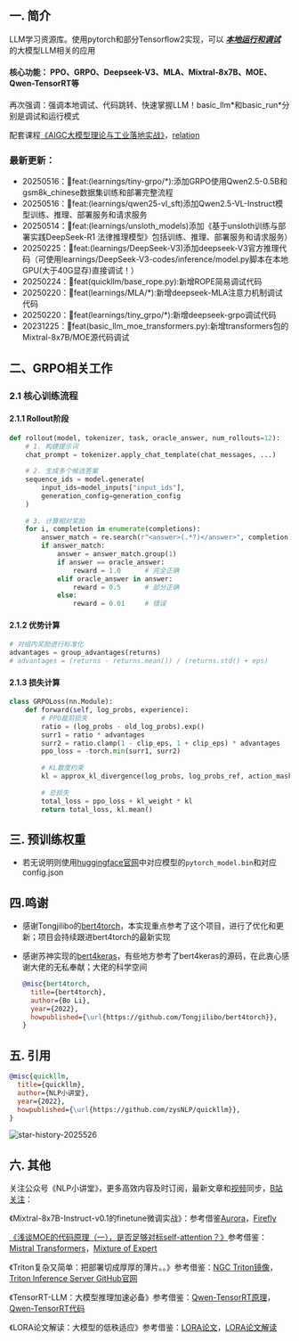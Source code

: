 ## 一. 简介

LLM学习资源库。使用pytorch和部分Tensorflow2实现，可以 **<u>*本地运行和调试*</u>** 的大模型LLM相关的应用

#### **核心功能**： PPO、GRPO、Deepseek-V3、MLA、Mixtral-8x7B、MOE、Qwen-TensorRT等

再次强调：强调本地调试、代码跳转、快速掌握LLM！basic_llm\*和basic_run\*分别是调试和运行模式

配套课程[《AIGC大模型理论与工业落地实战》](https://edu.csdn.net/course/detail/39082)，[relation](https://github.com/zysNLP/base_course/tree/main)

### 最新更新：
- 20250516：🐯feat:(learnings/tiny-grpo/*):添加GRPO使用Qwen2.5-0.5B和gsm8k_chinese数据集训练和部署完整流程
- 20250516：🐯feat:(learnings/qwen25-vl_sft)添加Qwen2.5-VL-Instruct模型训练、推理、部署服务和请求服务
- 20250514：🐯feat:(learnings/unsloth_models)添加《基于unsloth训练与部署实践DeepSeek-R1 法律推理模型》包括训练、推理、部署服务和请求服务）
- 20250225：🐯feat:(learnings/DeepSeek-V3)添加deepseek-V3官方推理代码（可使用learnings/DeepSeek-V3-codes/inference/model.py脚本在本地GPU(大于40G显存)直接调试！）
- 20250224：🐯feat(quickllm/base_rope.py):新增ROPE简易调试代码
- 20250220：🐯feat(learnings/MLA/*):新增deepseek-MLA注意力机制调试代码
- 20250220：🐯feat(learnings/tiny_grpo/*):新增deepseek-grpo调试代码
- 20231225：🐯feat(basic_llm_moe_transformers.py):新增transformers包的Mixtral-8x7B/MOE源代码调试

## 二、GRPO相关工作

### 2.1 核心训练流程

#### 2.1.1 Rollout阶段
```python
def rollout(model, tokenizer, task, oracle_answer, num_rollouts=12):
    # 1. 构建提示词
    chat_prompt = tokenizer.apply_chat_template(chat_messages, ...)
    
    # 2. 生成多个候选答案
    sequence_ids = model.generate(
        input_ids=model_inputs["input_ids"],
        generation_config=generation_config
    )
    
    # 3. 计算相对奖励
    for i, completion in enumerate(completions):
        answer_match = re.search(r"<answer>(.*?)</answer>", completion)
        if answer_match:
            answer = answer_match.group(1)
            if answer == oracle_answer:
                reward = 1.0      # 完全正确
            elif oracle_answer in answer:
                reward = 0.5      # 部分正确
            else:
                reward = 0.01     # 错误
```

#### 2.1.2 优势计算
```python
# 对组内奖励进行标准化
advantages = group_advantages(returns)
# advantages = (returns - returns.mean()) / (returns.std() + eps)
```

#### 2.1.3 损失计算
```python
class GRPOLoss(nn.Module):
    def forward(self, log_probs, experience):
        # PPO裁剪损失
        ratio = (log_probs - old_log_probs).exp()
        surr1 = ratio * advantages
        surr2 = ratio.clamp(1 - clip_eps, 1 + clip_eps) * advantages
        ppo_loss = -torch.min(surr1, surr2)
        
        # KL散度约束
        kl = approx_kl_divergence(log_probs, log_probs_ref, action_mask)
        
        # 总损失
        total_loss = ppo_loss + kl_weight * kl
        return total_loss, kl.mean()
```

## 三. 预训练权重
- 若无说明则使用[huggingface官网](https://huggingface.co/models)中对应模型的`pytorch_model.bin`和对应config.json


## 四.鸣谢

- 感谢Tongjilibo的[bert4torch](https://github.com/Tongjilibo/bert4torch)，本实现重点参考了这个项目，进行了优化和更新；项目会持续跟进bert4torch的最新实现

- 感谢苏神实现的[bert4keras](https://github.com/bojone/bert4keras)，有些地方参考了bert4keras的源码，在此衷心感谢大佬的无私奉献；大佬的科学空间

  ```bibtex
  @misc{bert4torch,
    title={bert4torch},
    author={Bo Li},
    year={2022},
    howpublished={\url{https://github.com/Tongjilibo/bert4torch}},
  }
  ```

## 五. 引用

```bibtex
@misc{quickllm,
  title={quickllm},
  author={NLP小讲堂},
  year={2022},
  howpublished={\url{https://github.com/zysNLP/quickllm}},
}
```

![star-history-2025526](https://github.com/user-attachments/assets/4832ba81-14d0-413b-9036-345585c76ab2)


## 六. 其他

关注公众号《NLP小讲堂》，更多高效内容及时订阅，最新文章和[视频](https://edu.csdn.net/course/detail/39082)同步，[B站关注](https://www.bilibili.com/video/BV1hG411e7Ng/?spm_id_from=333.999.0.0&vd_source=9a2f107418c10b543b13cbd8e1f9e98d)：

《Mixtral-8x7B-Instruct-v0.1的finetune微调实战》：参考借鉴[Aurora](https://github.com/WangRongsheng/Aurora)，[Firefly](https://github.com/yangjianxin1/Firefly)

[《浅谈MOE的代码原理（一），是否足够对标self-attention？》](https://mp.weixin.qq.com/s/mbXePBZXIiN3aa8sszPzHQ)参考借鉴：[Mistral Transformers](https://github.com/mistralai/mistral-src)，[Mixture of Expert](https://github.com/lucidrains/mixture-of-experts.git)

《Triton复杂又简单：把部署切成厚厚的薄片。。》参考借鉴：[NGC Triton镜像](https://catalog.ngc.nvidia.com/orgs/nvidia/containers/tritonserver)，[Triton Inference Server GitHub官网](https://github.com/triton-inference-server/server)

《TensorRT-LLM：大模型推理加速必备》参考借鉴：[Qwen-TensorRT原理](https://developer.nvidia.com/zh-cn/blog/qwen-model-support-nvidia-tensorrt-llm)，[Qwen-TensorRT代码](https://github.com/Tlntin/Qwen-TensorRT-LLM/tree/main?tab=readme-ov-file)

《LORA论文解读：大模型的低秩适应》参考借鉴：[LORA论文](https://arxiv.org/pdf/2106.09685.pdf)，[LORA论文解读](https://zhuanlan.zhihu.com/p/624576869)
